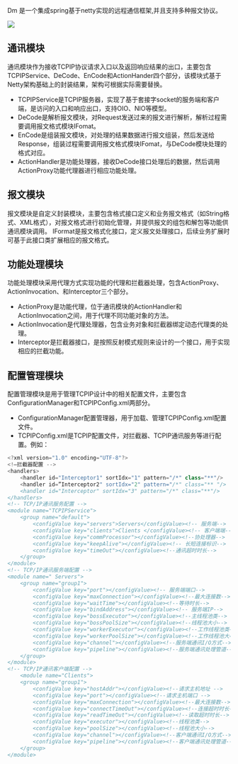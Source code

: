 Dm 是一个集成spring基于netty实现的远程通信框架,并且支持多种报文协议。


![](https://github.com/oidwuhaihua/imagedata/Dm.png)
## 通讯模块
通讯模块作为接收TCPIP协议请求入口以及返回响应结果的出口，主要包含TCPIPService、DeCode、EnCode和ActionHander四个部分，该模块式基于Netty架构基础上的封装结果，架构可根据实际需要替换。
- TCPIPService是TCPIP服务器，实现了基于套接字socket的服务端和客户端，是访问的入口和响应出口，支持OIO、NIO等模型。
- DeCode是解析报文模块，对Request发送过来的报文进行解析，解析过程需要调用报文格式模块IFomat。
- EnCode是组装报文模块，对处理的结果数据进行报文组装，然后发送给Response，组装过程需要调用报文格式模块IFomat，与DeCode模块处理的格式对应。
- ActionHandler是功能处理器，接收DeCode接口处理后的数据，然后调用ActionProxy功能代理器进行相应功能处理。
## 报文模块
报文模块是自定义封装模块，主要包含格式接口定义和业务报文格式（如String格式、XML格式），对报文格式进行初始化管理，并提供报文的组包和解包等功能供通讯模块调用。
IFormat是报文格式化接口，定义报文处理接口，后续业务扩展时可基于此接口类扩展相应的报文格式。

## 功能处理模块
功能处理模块采用代理方式实现功能的代理和拦截器处理，包含ActionProxy、ActionInvocation、和Interceptor三个部分。
- ActionProxy是功能代理，位于通讯模块的ActionHandler和ActionInvocation之间，用于代理不同功能对象的方法。
- ActionInvocation是代理处理器，包含业务对象和拦截器绑定动态代理类的处理。
- Interceptor是拦截器接口，是按照反射模式规则来设计的一个接口，用于实现相应的拦截功能。

## 配置管理模块
配置管理模块是用于管理TCPIP设计中的相关配置文件，主要包含ConfigurationManager和TCPIPConfig.xml两部分。
- ConfigurationManager配置管理器，用于加载、管理TCPIPConfig.xml配置文件。
- TCPIPConfig.xml是TCPIP配置文件，对拦截器、TCPIP通讯服务等进行配置。例如：
```java
<?xml version="1.0" encoding="UTF-8"?>
<!—拦截器配置 -->
<handlers>
	<handler id="Interceptor1" sortIdx="1" pattern="/*" class="**"/>
	<handler id=”Interceptor2" sortIdx="2" pattern="/*" class="** "/>
	<handler id="Interceptor" sortIdx="3" pattern="/*" class="**"/>
</handlers>
<!-- TCP/IP通讯服务配置 -->
<module name="TCPIPService">
	<group name="default">
		<configValue key="servers">Servers</configValue><!-- 服务端-->
		<configValue key="clients">Clients </configValue><!-- 客户端端-->
		<configValue key="commProcessor"></configValue><!--协处理器-->
		<configValue key="keepAlive"></configValue><!-- 长短连接标识-->
		<configValue key="timeOut"></configValue><!--通讯超时时长-->
	</group>
</module>
<!-- TCP/IP通讯服务端配置 -->
<module name=" Servers">
	<group name="group1">
		<configValue key="port"></configValue><!-- 服务端端口-->
		<configValue key="maxConnection"></configValue><!--最大连接数-->
		<configValue key="waitTime"></configValue><!--等待时长-->
		<configValue key="bindAddress"></configValue><!-- 服务端IP-->
		<configValue key="bossExecutor"></configValue><!--主线程池类-->
		<configValue key="bossPoolSize"></configValue><!--线程池大小-->
		<configValue key="workerExecutor"></configValue><!--工作线程池类-->
		<configValue key="workerPoolSize"></configValue><!--工作线程池大小-->
		<configValue key="channel"></configValue><!--服务端通讯I/O方式-->
		<configValue key="pipeline"></configValue><!--服务端通讯处理管道-->
	</group>
</module>
<!-- TCP/IP通讯客户端配置 -->
	<module name="Clients">
	<group name="group1">
		<configValue key="hostAddr"></configValue><!--请求主机地址 -->
		<configValue key="port"></configValue><!--请求主机端口 -->
		<configValue key="maxConnection"></configValue><!--最大连接数-->
		<configValue key="connectTimeOut"></configValue><!--连接超时时长-->
		<configValue key="readTimeOut"></configValue><!--读取超时时长-->
		<configValue key="executor"></configValue><!--线程池类-->
		<configValue key="poolSize"></configValue><!--线程池大小-->
		<configValue key="channel"></configValue><!--客户端通讯I/O方式-->
		<configValue key="pipeline"></configValue><!--客户端通讯处理管道-->
	</group>
</module>

```





